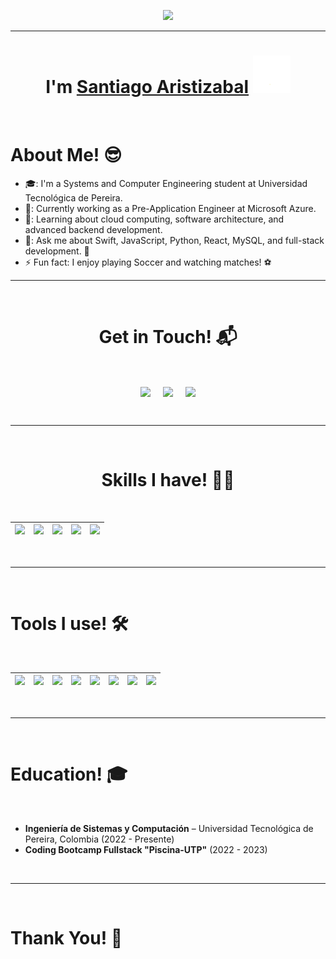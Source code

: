 <p align="center">
  <img src="https://user-images.githubusercontent.com/74038190/225813708-98b745f2-7d22-48cf-9150-083f1b00d6c9.gif" width="500">
</p>
<hr>
<h1 align="center">I'm <a href="https://github.com/SantiagoAristizabal">Santiago Aristizabal</a> <img src="https://github.com/Kathryn-Jie/Kathryn-Jie/blob/main/wave.gif" width="60px"/></h1>
<Br>
<h1>About Me! 😎</h1>

- 🎓: I'm a Systems and Computer Engineering student at Universidad Tecnológica de Pereira.
- 🔭: Currently working as a Pre-Application Engineer at Microsoft Azure.
- 🌱: Learning about cloud computing, software architecture, and advanced backend development.
- 💬: Ask me about Swift, JavaScript, Python, React, MySQL, and full-stack development. 🚀
- ⚡ Fun fact: I enjoy playing Soccer and watching matches! ⚽
  
<hr>
<Br>
<h1 align="center">Get in Touch! 📬</h1>
<Br>
<p align="center">
<a href="https://www.linkedin.com/in/santiago-aristizabal-sepulveda-b30981264/" target="blank"><img align="center" src="https://img.shields.io/badge/Santiago%20Aristizabal-0077B5?style=for-the-badge&logo=linkedin&logoColor=white" /></a> &nbsp;&nbsp;&nbsp;  
<a href="mailto:santiago.aristizabal2@utp.edu.co" target="blank"><img align="center" src="https://img.shields.io/badge/santiago.aristizabal2@utp.edu.co-D14836?style=for-the-badge&logo=gmail&logoColor=white" /></a>    &nbsp;&nbsp;&nbsp;       
<a href="https://github.com/SantiaAristi" target="blank"><img align="center" src="https://img.shields.io/badge/SantiagoAristizabal-100000?style=for-the-badge&logo=github&logoColor=white" /></a>
</p>
  
<Br>
<hr>
<Br>
<h1 align="center">Skills I have! 🤸‍♂</h1>
<Br>
  
|![](https://img.shields.io/badge/Fullstack%20Development-brightgreen?style=for-the-badge)|![](https://img.shields.io/badge/Backend-Node.js-brightgreen?style=for-the-badge)|![](https://img.shields.io/badge/Frontend-React-blue?style=for-the-badge)|![](https://img.shields.io/badge/Mobile%20Development-SwiftUI-red?style=for-the-badge)|![](https://img.shields.io/badge/Database-MySQL-yellow?style=for-the-badge)|
|---|---|---|---|---|
  
<Br>
<hr>
<Br>
<h1>Tools I use! 🛠️</h1>
<Br>
 
|![](https://img.shields.io/badge/Swift-FA7343?style=for-the-badge&logo=swift&logoColor=white)|![](https://img.shields.io/badge/Node.js-339933?style=for-the-badge&logo=nodedotjs&logoColor=white)|![](https://img.shields.io/badge/React-61DAFB?style=for-the-badge&logo=react&logoColor=black)|![](https://img.shields.io/badge/Express.js-000000?style=for-the-badge&logo=express&logoColor=white)|![](https://img.shields.io/badge/MySQL-4479A1?style=for-the-badge&logo=mysql&logoColor=white)|![](https://img.shields.io/badge/Python-3776AB?style=for-the-badge&logo=python&logoColor=white)|![](https://img.shields.io/badge/Microsoft%20Portals-0078D4?style=for-the-badge&logo=microsoft&logoColor=white)|![](https://img.shields.io/badge/Canvas%20App-0078D4?style=for-the-badge&logo=microsoft&logoColor=white)|
|---|---|---|---|---|---|---|---|
  

<Br>
<hr>
<Br>
<h1>Education! 🎓</h1>
<Br>

- **Ingeniería de Sistemas y Computación** – Universidad Tecnológica de Pereira, Colombia (2022 - Presente)
- **Coding Bootcamp Fullstack "Piscina-UTP"** (2022 - 2023)
   
  
<Br>
<hr>
<Br>
<h1>Thank You! 🤵 </h1>
<Br>
